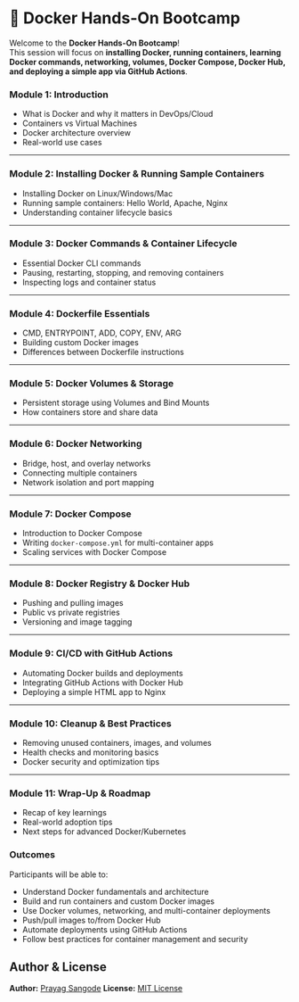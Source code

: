 # 🐳 Docker Hands-On Bootcamp

Welcome to the **Docker Hands-On Bootcamp**!  
This session will focus on **installing Docker, running containers, learning Docker commands, networking, volumes, Docker Compose, Docker Hub, and deploying a simple app via GitHub Actions**.


### Module 1: Introduction

* What is Docker and why it matters in DevOps/Cloud
* Containers vs Virtual Machines
* Docker architecture overview
* Real-world use cases

---

### Module 2: Installing Docker & Running Sample Containers

* Installing Docker on Linux/Windows/Mac
* Running sample containers: Hello World, Apache, Nginx
* Understanding container lifecycle basics

---

### Module 3: Docker Commands & Container Lifecycle

* Essential Docker CLI commands
* Pausing, restarting, stopping, and removing containers
* Inspecting logs and container status

---

### Module 4: Dockerfile Essentials

* CMD, ENTRYPOINT, ADD, COPY, ENV, ARG
* Building custom Docker images
* Differences between Dockerfile instructions

---

### Module 5: Docker Volumes & Storage

* Persistent storage using Volumes and Bind Mounts
* How containers store and share data

---

### Module 6: Docker Networking

* Bridge, host, and overlay networks
* Connecting multiple containers
* Network isolation and port mapping

---

### Module 7: Docker Compose

* Introduction to Docker Compose
* Writing `docker-compose.yml` for multi-container apps
* Scaling services with Docker Compose

---

### Module 8: Docker Registry & Docker Hub

* Pushing and pulling images
* Public vs private registries
* Versioning and image tagging

---

### Module 9: CI/CD with GitHub Actions

* Automating Docker builds and deployments
* Integrating GitHub Actions with Docker Hub
* Deploying a simple HTML app to Nginx

---

### Module 10: Cleanup & Best Practices

* Removing unused containers, images, and volumes
* Health checks and monitoring basics
* Docker security and optimization tips

---

### Module 11: Wrap-Up & Roadmap

* Recap of key learnings
* Real-world adoption tips
* Next steps for advanced Docker/Kubernetes


### Outcomes

Participants will be able to:

* Understand Docker fundamentals and architecture
* Build and run containers and custom Docker images
* Use Docker volumes, networking, and multi-container deployments
* Push/pull images to/from Docker Hub
* Automate deployments using GitHub Actions
* Follow best practices for container management and security

## Author & License

**Author:** [Prayag Sangode](https://github.com/prayag-sangode)
**License:** [MIT License](https://opensource.org/licenses/MIT)

